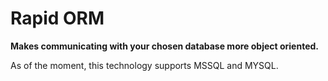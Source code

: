# Rapid ORM

**Makes communicating with your chosen database more object oriented.**

As of the moment, this technology supports MSSQL and MYSQL. 